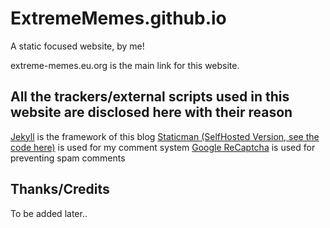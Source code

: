 # ExtremeMemes.github.io
A static focused website, by me!

extreme-memes.eu.org is the main link for this website.

## All the trackers/external scripts used in this website are disclosed here with their reason

[Jekyll](jekyllrb.com) is the framework of this blog
[Staticman (SelfHosted Version, see the code here)](https://staticman.net/) is used for my comment system
[Google ReCaptcha](https://www.google.com/recaptcha/about) is used for preventing spam comments


## Thanks/Credits
To be added later..

